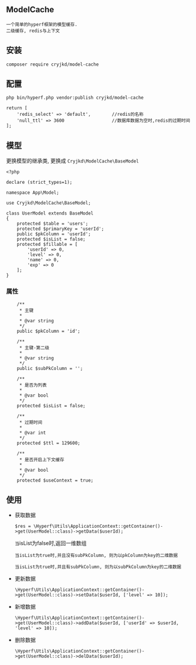 ## ModelCache

```
一个简单的hyperf框架的模型缓存.
二级缓存, redis与上下文
```

## 安装

```
composer require cryjkd/model-cache
```

## 配置

```
php bin/hyperf.php vendor:publish cryjkd/model-cache
```

```
return [
    'redis_select' => 'default',		//redis的名称
    'null_ttl' => 3600				    //数据库数据为空时,redis的过期时间
];
```

## 模型

更换模型的继承类, 更换成 `Cryjkd\ModelCache\BaseModel`

```
<?php

declare (strict_types=1);

namespace App\Model;

use Cryjkd\ModelCache\BaseModel;

class UserModel extends BaseModel
{
    protected $table = 'users';
    protected $primaryKey = 'userId';
    public $pkColumn = 'userId';
    protected $isList = false;
    protected $fillable = [
        'userId' => 0,
        'level' => 0,
        'name' => 0,
        'exp' => 0
    ];
}

```

### 属性

```
    /**
     * 主键
     *
     * @var string
     */
    public $pkColumn = 'id';

    /**
     * 主键-第二级
     *
     * @var string
     */
    public $subPkColumn = '';

    /**
     * 是否为列表
     *
     * @var bool
     */
    protected $isList = false;

    /**
     * 过期时间
     *
     * @var int
     */
    protected $ttl = 129600;

    /**
     * 是否开启上下文缓存
     *
     * @var bool
     */
    protected $useContext = true;
```

## 使用

- 获取数据

  ```
  $res = \Hyperf\Utils\ApplicationContext::getContainer()->get(UserModel::class)->getData($userId);
  ```

  `当`isList为false时,返回一维数组

  `当isList为true时,并且没有subPkColumn, 则为以pkColumn为key的二维数据`

  `当isList为true时,并且有subPkColumn, 则为以subPkColumn为key的二维数据`

- 更新数据

  ```
  \Hyperf\Utils\ApplicationContext::getContainer()->get(UserModel::class)->setData($userId, ['level' => 10]);
  ```

- 新增数据

  ```
  \Hyperf\Utils\ApplicationContext::getContainer()->get(UserModel::class)->addData($userId, ['userId' => $userId, 'level' => 10]);
  ```

- 删除数据

  ```
  \Hyperf\Utils\ApplicationContext::getContainer()->get(UserModel::class)->delData($userId);
  ```
